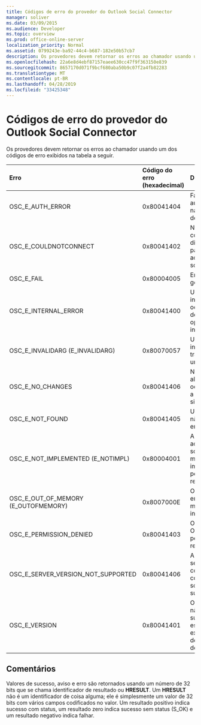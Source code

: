 ```yaml
---
title: Códigos de erro do provedor do Outlook Social Connector
manager: soliver
ms.date: 03/09/2015
ms.audience: Developer
ms.topic: overview
ms.prod: office-online-server
localization_priority: Normal
ms.assetid: 0799243e-ba92-44c4-b687-182e50b57cb7
description: Os provedores devem retornar os erros ao chamador usando um dos códigos de erro exibidos na tabela a seguir.
ms.openlocfilehash: 22a6e8d4ebf87157eaee630cc47f9f363150e839
ms.sourcegitcommit: 8657170d071f9bcf680aba50b9c07f2a4fb82283
ms.translationtype: MT
ms.contentlocale: pt-BR
ms.lasthandoff: 04/28/2019
ms.locfileid: "33425348"
---
```

# <a name="outlook-social-connector-provider-error-codes"></a>Códigos de erro do provedor do Outlook Social Connector

Os provedores devem retornar os erros ao chamador usando um dos códigos de erro exibidos na tabela a seguir. 
  
|**Erro**|**Código do erro (hexadecimal)**|**Descrição**|
|:-----|:-----|:-----|
|OSC_E_AUTH_ERROR  <br/> |0x80041404  <br/> |Falha de autenticação na rede do site de rede social.  <br/> |
|OSC_E_COULDNOTCONNECT  <br/> |0x80041402  <br/> |Nenhuma conexão está disponível para conectar ao site de rede social.  <br/> |
|OSC_E_FAIL  <br/> |0x80004005  <br/> |Erro de falha geral.  <br/> |
|OSC_E_INTERNAL_ERROR  <br/> |0x80041400  <br/> |Um erro interno ocorreu devido a uma operação inválida.  <br/> |
|OSC_E_INVALIDARG (E_INVALIDARG)  <br/> |0x80070057  <br/> |Um argumento inválido foi transmitido a uma função.  <br/> |
|OSC_E_NO_CHANGES  <br/> |0x80041406  <br/> |Nenhuma alteração ocorreu desde a última sincronização.   <br/> |
|OSC_E_NOT_FOUND  <br/> |0x80041405  <br/> |Um recurso não pode ser encontrado.  <br/> |
|OSC_E_NOT_IMPLEMENTED (E_NOTIMPL)  <br/> |0x80004001  <br/> |A solicitação ao site de rede social é válida mas não foi implementada pelo site de rede social.  <br/> |
|OSC_E_OUT_OF_MEMORY (E_OUTOFMEMORY)  <br/> |0x8007000E  <br/> |Ocorreu um erro de memória insuficiente.  <br/> |
|OSC_E_PERMISSION_DENIED  <br/> |0x80041403  <br/> |O provedor de OSC negou permissão ao recurso.  <br/> |
|OSC_E_SERVER_VERSION_NOT_SUPPORTED  <br/> |0x80041406  <br/> |A versão do servidor para configurar a conta da rede social não é suportada.   <br/> |
|OSC_E_VERSION  <br/> |0x80041401  <br/> |O provedor não oferece suporte para esta versão de extensibilidade do provedor de OSC.  <br/> |
   
## <a name="remarks"></a>Comentários

Valores de sucesso, aviso e erro são retornados usando um número de 32 bits que se chama identificador de resultado ou **HRESULT**. Um **HRESULT** não é um identificador de coisa alguma; ele é simplesmente um valor de 32 bits com vários campos codificados no valor.  Um resultado positivo indica sucesso com status, um resultado zero indica sucesso sem status (S_OK) e um resultado negativo indica falhar.  
  


